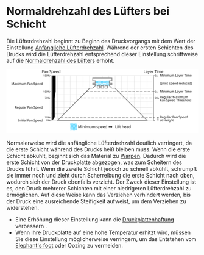 Normaldrehzahl des Lüfters bei Schicht
====
Die Lüfterdrehzahl beginnt zu Beginn des Druckvorgangs mit dem Wert der Einstellung [Anfängliche Lüfterdrehzahl](cool_fan_speed_0.md). Während der ersten Schichten des Drucks wird die Lüfterdrehzahl entsprechend dieser Einstellung schrittweise auf die [Normaldrehzahl des Lüfters](cool_fan_speed_min.md) erhöht.

![Welche Lüfterdrehzahl wird wo verwendet](../images/cool_fan_speed.svg)

Normalerweise wird die anfängliche Lüfterdrehzahl deutlich verringert, da die erste Schicht während des Drucks heiß bleiben muss. Wenn die erste Schicht abkühlt, beginnt sich das Material zu [Warpen](../troubleshooting/warping.md). Dadurch wird die erste Schicht von der Druckplatte abgezogen, was zum Scheitern des Drucks führt. Wenn die zweite Schicht jedoch zu schnell abkühlt, schrumpft sie immer noch und zieht durch Scherreibung die erste Schicht nach oben, wodurch sich der Druck ebenfalls verzieht. Der Zweck dieser Einstellung ist es, den Druck mehrerer Schichten mit einer niedrigeren Lüfterdrehzahl zu ermöglichen. Auf diese Weise kann das Verziehen verhindert werden, bis der Druck eine ausreichende Steifigkeit aufweist, um dem Verziehen zu widerstehen.

* Eine Erhöhung dieser Einstellung kann die [Druckplattenhaftung](../troubleshooting/bed_adhesion_problems.md) verbessern .
* Wenn Ihre Druckplatte auf eine hohe Temperatur erhitzt wird, müssen Sie diese Einstellung möglicherweise verringern, um das Entstehen vom [Elephant's foot](../troubleshooting/elephants_foot.md) oder Oozing zu vermeiden.